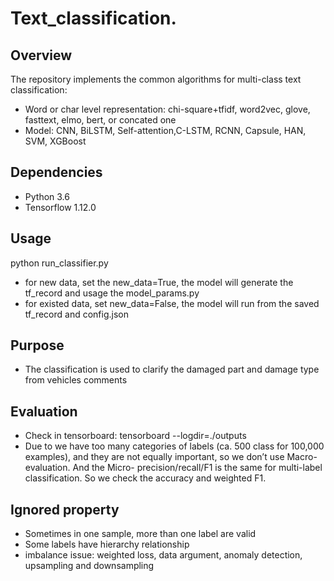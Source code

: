 ﻿# Text_classification.

## Overview
The repository implements the common algorithms for multi-class text classification:
- Word or char level representation: chi-square+tfidf, word2vec, glove, fasttext, elmo, bert, or concated one
- Model: CNN, BiLSTM, Self-attention,C-LSTM, RCNN, Capsule, HAN, SVM, XGBoost

## Dependencies
- Python 3.6
- Tensorflow 1.12.0

## Usage
python run_classifier.py
- for new data, set the new_data=True, the model will generate the tf_record and usage the model_params.py
- for existed data, set new_data=False, the model will run from the saved tf_record and config.json

## Purpose
- The classification is used to clarify the damaged part and damage type from vehicles comments

## Evaluation
- Check in tensorboard: tensorboard --logdir=./outputs
- Due to we have too many categories of labels (ca. 500 class for 100,000 examples), and they are not equally important, so we don’t use Macro- evaluation. And the Micro- precision/recall/F1 is the same for multi-label classification. So we check the accuracy and weighted F1.

## Ignored property
- Sometimes in one sample, more than one label are valid
- Some labels have hierarchy relationship
- imbalance issue: weighted loss, data argument, anomaly detection, upsampling and downsampling
